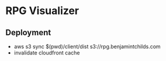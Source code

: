 # RPG Visualizer

## Deployment

- aws s3 sync $(pwd)/client/dist s3://rpg.benjamintchilds.com
- invalidate cloudfront cache